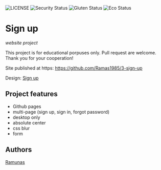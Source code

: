![LICENSE](https://img.shields.io/badge/license-MIT-blue.svg?style=flat-square)
![Security Status](https://img.shields.io/security-headers?label=Security&url=https%3A%2F%2Fgithub.com&style=flat-square)
![Gluten Status](https://img.shields.io/badge/Gluten-Free-green.svg)
![Eco Status](https://img.shields.io/badge/ECO-Friendly-green.svg)

# Sign up

_website project_

This project is for educational porpuses only. Pull request are welcome. Thank you for your cooperation!

Site published at https: https://github.com/Ramas1985/3-sign-up

Design: [Sign up]()

## Project features

- Github pages
- multi-page (sign up, sign in, forgot password)
- desktop only
- absolute center
- css blur
- form

## Authors

[Ramunas](https://github.com/Ramas1985)
